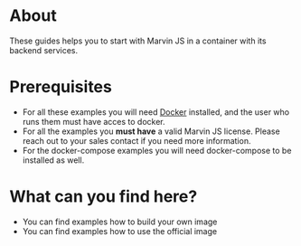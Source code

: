 # About

These guides helps you to start with Marvin JS in a container with its backend services.

# Prerequisites 

* For all these examples you will need [Docker](https://www.docker.com/) installed, and the user  who runs them must have acces to docker.
* For all the examples you __must have__ a valid Marvin JS license. Please reach out to your sales contact if you need more information.
* For the docker-compose examples you will need docker-compose to be installed as well.

# What can you find here?

* You can find examples how to build your own image
* You can find examples how to use the official image
